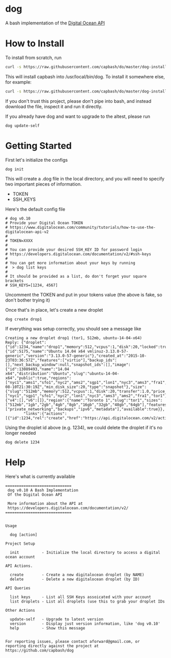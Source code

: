 dog
==============

A bash implementation of the [Digital Ocean API](https://developers.digitalocean.com/documentation/v2/)

# How to Install #

To install from scratch, run

```bash
curl -s https://raw.githubusercontent.com/capbash/do/master/dog-installer | bash
```

This will install capbash into /usr/local/bin/dog.  To install it somewhere else, for example:

```bash
curl -s https://raw.githubusercontent.com/capbash/do/master/dog-installer | bash -s -- --path ~/.bin
```

If you don't trust this project, please don't pipe into bash, and instead download the file,
inspect it and run it directly.

If you already have dog and want to upgrade to the altest, please run

```
dog update-self
```

# Getting Started #

First let's initialize the configs

```
dog init
```

This will create a .dog file in the local directory, and you will need to
specify two important pieces of information.

* TOKEN
* SSH_KEYS

Here's the default config file

```
# dog v0.10
# Provide your Digital Ocean TOKEN
# https://www.digitalocean.com/community/tutorials/how-to-use-the-digitalocean-api-v2
#
# TOKEN=XXXX
#
# You can provide your desired SSH_KEY ID for password login
# https://developers.digitalocean.com/documentation/v2/#ssh-keys
#
# You can get more information about your keys by running
#  > dog list keys
#
# It should be provided as a list, do don't forget your square brackets
# SSH_KEYS=[1234, 4567]
```

Uncomment the TOKEN and put in your tokens value (the above is fake, so don't bother trying it)

Once that's in place, let's create a new droplet

```
dog create drop1
```

If everything was setup correctly, you should see a message like

```
Creating a new droplet drop1 (tor1, 512mb, ubuntu-14-04-x64)
Reply: {"droplet":{"id":1234,"name":"drop1","memory":512,"vcpus":1,"disk":20,"locked":true,"status":"new","kernel":{"id":5175,"name":"Ubuntu 14.04 x64 vmlinuz-3.13.0-57-generic","version":"3.13.0-57-generic"},"created_at":"2015-10-23T03:36:57Z","features":["virtio"],"backup_ids":[],"next_backup_window":null,"snapshot_ids":[],"image":{"id":13089493,"name":"14.04 x64","distribution":"Ubuntu","slug":"ubuntu-14-04-x64","public":true,"regions":["nyc1","ams1","sfo1","nyc2","ams2","sgp1","lon1","nyc3","ams3","fra1","tor1"],"created_at":"2015-08-10T21:30:19Z","min_disk_size":20,"type":"snapshot"},"size":{"slug":"512mb","memory":512,"vcpus":1,"disk":20,"transfer":1.0,"price_monthly":5.0,"price_hourly":0.00744,"regions":["nyc1","sgp1","sfo1","nyc2","lon1","nyc3","ams3","ams2","fra1","tor1"],"available":true},"size_slug":"512mb","networks":{"v4":[],"v6":[]},"region":{"name":"Toronto 1","slug":"tor1","sizes":["512mb","1gb","2gb","4gb","8gb","16gb","32gb","48gb","64gb"],"features":["private_networking","backups","ipv6","metadata"],"available":true}},
        "links":{"actions":[{"id":1234,"rel":"create","href":"https://api.digitalocean.com/v2/actions/1234"}]}}
```

Using the droplet id above (e.g. 1234), we could delete the droplet if it's no longer needed

```
dog delete 1234
```


# Help #

Here's what is currently available

```
=============================
 dog v0.10 A Bash Implementation
 Of the Digital Ocean API

 More information about the API at
 https://developers.digitalocean.com/documentation/v2/
=============================


Usage

  dog [action]

Project Setup

  init          - Initialize the local directory to access a digital ocean account

API Actions.

  create        - Create a new digitalocean droplet (by NAME)
  delete        - Delete a new digitalocean droplet (by ID)

API Queries

  list keys     - List all SSH Keys assoicated with your account
  list droplets - List all droplets (use this to grab your droplet IDs

Other Actions

  update-self   - Upgrade to latest version
  version       - Display just version information, like 'dog v0.10'
  help          - Show this message


For reporting issues, please contact aforward@gmail.com, or
reporting directly against the project at https://github.com/capbash/dog
```


